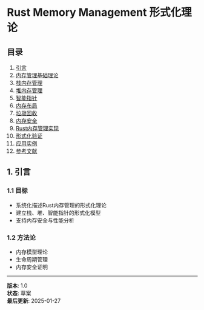 # Rust Memory Management 形式化理论

## 目录

1. [引言](#1-引言)
2. [内存管理基础理论](#2-内存管理基础理论)
3. [栈内存管理](#3-栈内存管理)
4. [堆内存管理](#4-堆内存管理)
5. [智能指针](#5-智能指针)
6. [内存布局](#6-内存布局)
7. [垃圾回收](#7-垃圾回收)
8. [内存安全](#8-内存安全)
9. [Rust内存管理实现](#9-rust内存管理实现)
10. [形式化验证](#10-形式化验证)
11. [应用实例](#11-应用实例)
12. [参考文献](#12-参考文献)

## 1. 引言

### 1.1 目标
- 系统化描述Rust内存管理的形式化理论
- 建立栈、堆、智能指针的形式化模型
- 支持内存安全与性能分析

### 1.2 方法论
- 内存模型理论
- 生命周期管理
- 内存安全证明

---

**版本**: 1.0  
**状态**: 草案  
**最后更新**: 2025-01-27 